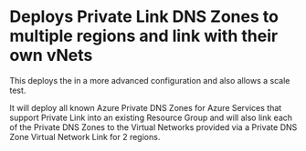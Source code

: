 # Deploys Private Link DNS Zones to multiple regions and link with their own vNets

This deploys the in a more advanced configuration and also allows a scale test.

It will deploy all known Azure Private DNS Zones for Azure Services that support Private Link into an existing Resource Group and will also link each of the Private DNS Zones to the Virtual Networks provided via a Private DNS Zone Virtual Network Link for 2 regions.
